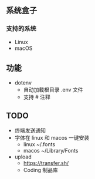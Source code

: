 ## 系统盒子

### 支持的系统
- Linux
- macOS

## 功能
- dotenv
  - 自动加载根目录 .env 文件
  - 支持 # 注释

## TODO
- 终端发送通知
- 字体在 linux 和 macos 一键安装
  - linux ~/.fonts
  - macos ~/Library/Fonts
- upload
  - https://transfer.sh/
  - Coding 制品库

